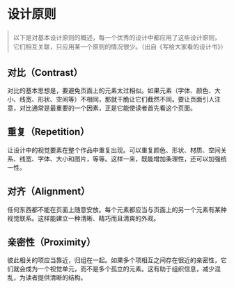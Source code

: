 # 设计原则
<div style="padding: 5px 5px 3px 10px;
    line-height: 1.5;
    border-left: 4px solid #ddd;
    margin-bottom: 20px;
    color: #666;
    font-size: 14px;
    margin-top: 20px;">
以下是对基本设计原则的概述，每一个优秀的设计中都应用了这些设计原则，它们相互关联，只应用某一个原则的情况很少。（出自《写给大家看的设计书》）
</div>

## 对比（Contrast）

对比的基本思想是，要避免页面上的元素太过相似。如果元素（字体、颜色、大小、线宽、形状、空间等）不相同，那就干脆让它们截然不同。要让页面引人注意，对比通常是最重要的一个因素，正是它能使读者首先看这个页面。


## 重复（Repetition）
让设计中的视觉要素在整个作品中重复出现。可以重复颜色、形状、材质、空间关系、线宽、字体、大小和图片，等等。这样一来，既能增加条理性，还可以加强统一性。

## 对齐（Alignment）
任何东西都不能在页面上随意安放。每个元素都应当与页面上的另一个元素有某种视觉联系。这样能建立一种清晰、精巧而且清爽的外观。

## 亲密性（Proximity）
彼此相关的项应当靠近，归组在一起。如果多个项相互之间存在很近的亲密性，它们就会成为一个视觉单元，而不是多个孤立的元素。这有助于组织信息，减少混乱，为读者提供清晰的结构。